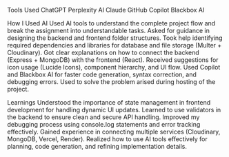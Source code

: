 Tools Used
 ChatGPT
 Perplexity AI
 Claude
 GitHub Copilot
 Blackbox AI

How I Used AI
 Used AI tools to understand the complete project flow and break the assignment into understandable tasks.
 Asked for guidance in designing the backend and frontend folder structures.
 Took help identifying required dependencies and libraries for database and file storage (Multer + Cloudinary).
 Got clear explanations on how to connect the backend (Express + MongoDB) with the frontend (React).
 Received suggestions for icon usage (Lucide Icons), component hierarchy, and UI flow.
 Used Copilot and Blackbox AI for faster code generation, syntax correction, and debugging errors.
 Used to solve the problem arised during hosting of the project.

Learnings
 Understood the importance of state management in frontend development for handling dynamic UI updates.
 Learned to use validators in the backend to ensure clean and secure API handling.
 Improved my debugging process using console.log statements and error tracking effectively.
 Gained experience in connecting multiple services (Cloudinary, MongoDB, Vercel, Render).
 Realized how to use AI tools effectively for planning, code generation, and refining implementation details.
